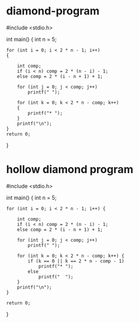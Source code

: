 # diamond-program
#include <stdio.h>

int main()
{
    int n = 5;

    for (int i = 0; i < 2 * n - 1; i++) 
    {

        int comp;
        if (i < n) comp = 2 * (n - i) - 1;
        else comp = 2 * (i - n + 1) + 1;

        for (int j = 0; j < comp; j++)
            printf(" ");

        for (int k = 0; k < 2 * n - comp; k++) 
        {
            printf("* ");
        }
        printf("\n");
    }
    return 0;
}

# hollow diamond program 
#include <stdio.h>

int main() {
    int n = 5;

    for (int i = 0; i < 2 * n - 1; i++) {
        
        int comp;
        if (i < n) comp = 2 * (n - i) - 1;
        else comp = 2 * (i - n + 1) + 1;

        for (int j = 0; j < comp; j++)
            printf(" ");

        for (int k = 0; k < 2 * n - comp; k++) {
            if (k == 0 || k == 2 * n - comp - 1)
                printf("* ");
            else
                printf("  ");
        }
        printf("\n");
    }
    
    return 0;
}

